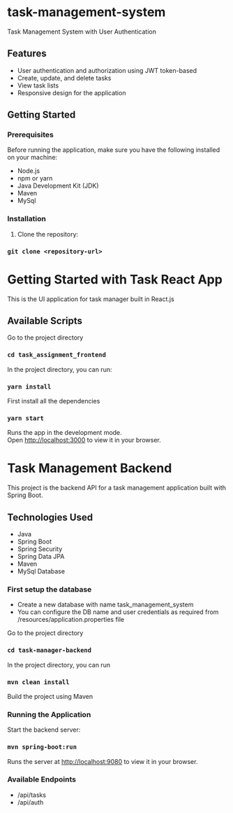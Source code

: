 # task-management-system
Task Management System with User Authentication

## Features

- User authentication and authorization using JWT token-based
- Create, update, and delete tasks
- View task lists
- Responsive design for the application

## Getting Started

### Prerequisites

Before running the application, make sure you have the following installed on your machine:

- Node.js
- npm or yarn
- Java Development Kit (JDK)
- Maven
- MySql

### Installation

1. Clone the repository:

### `git clone <repository-url>`

# Getting Started with Task React App

This is the UI application for task manager built in React.js

## Available Scripts

Go to the project directory

### `cd task_assignment_frontend`

In the project directory, you can run:

### `yarn install`

First install all the dependencies

### `yarn start`

Runs the app in the development mode.\
Open [http://localhost:3000](http://localhost:3000) to view it in your browser.

# Task Management Backend

This project is the backend API for a task management application built with Spring Boot.

## Technologies Used

- Java
- Spring Boot
- Spring Security
- Spring Data JPA
- Maven
- MySql Database

### First setup the database 

- Create a new database with name task_management_system
- You can configure the DB name and user credentials as required from /resources/application.properties file

Go to the project directory

### `cd task-manager-backend`

In the project directory, you can run

### `mvn clean install`

Build the project using Maven

### Running the Application

Start the backend server:

### `mvn spring-boot:run`

Runs the server
at [http://localhost:9080](http://localhost:9080) to view it in your browser.

### Available Endpoints

- /api/tasks
- /api/auth








